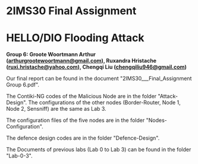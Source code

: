 # 2IMS30 Final Assignment

# HELLO/DIO Flooding Attack

**Group 6:  Groote Woortmann Arthur (arthurgrootewoortmann@gmail.com), Ruxandra Hristache (ruxi.hristache@yahoo.com), Chengqi Liu (chengqiliu946@gmail.com)**

Our final report can be found in the document "2IMS30___Final_Assignment Group 6.pdf".

The Contiki-NG codes of the Malicious Node are in the folder "Attack-Design". The configurations of the other nodes (Border-Router, Node 1, Node 2, Sensniff) are the same as Lab 3.

The configuration files of the five nodes are in the folder "Nodes-Configuration".

The defence design codes are in the folder "Defence-Design".

The Documents of previous labs (Lab 0 to Lab 3) can be found in the folder "Lab-0-3".



